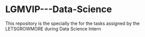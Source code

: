 # LGMVIP---Data-Science

This repository is the specially the for the tasks assigned by the LETSGROWMORE during Data Science Intern
